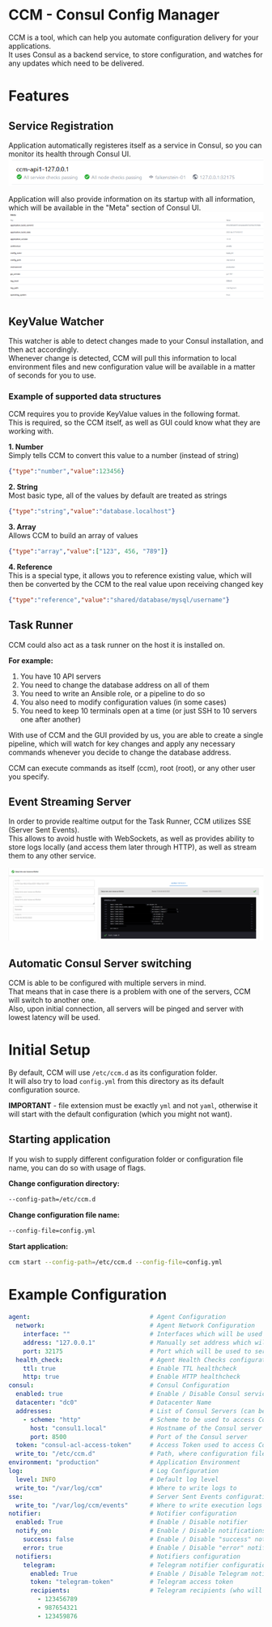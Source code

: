 # CCM - Consul Config Manager

CCM is a tool, which can help you automate configuration delivery for your applications.  
It uses Consul as a backend service, to store configuration, and watches for any updates which need to be delivered.

# Features

## Service Registration
Application automatically registeres itself as a service in Consul, so you can monitor its health through Consul UI.  
![Application Service](https://raw.githubusercontent.com/leads-su/consul-config-manager/main/docs/images/service.png)

Application will also provide information on its startup with all information, which will be available in the "Meta" section of Consul UI.  
![Application Meta](https://raw.githubusercontent.com/leads-su/consul-config-manager/main/docs/images/meta.png)

## KeyValue Watcher

This watcher is able to detect changes made to your Consul installation, and then act accordingly.  
Whenever change is detected, CCM will pull this information to local environment files and new configuration value will be available in a matter of seconds for you to use.

### Example of supported data structures
CCM requires you to provide KeyValue values in the following format.  
This is required, so the CCM itself, as well as GUI could know what they are working with.

**1. Number**  
Simply tells CCM to convert this value to a number (instead of string)
```json
{"type":"number","value":123456}
```
**2. String**  
Most basic type, all of the values by default are treated as strings
```json
{"type":"string","value":"database.localhost"}
```
**3. Array**  
Allows CCM to build an array of values
```json
{"type":"array","value":["123", 456, "789"]}
```
**4. Reference**  
This is a special type, it allows you to reference existing value, which will then be converted by the CCM to the real value upon receiving changed key
```json
{"type":"reference","value":"shared/database/mysql/username"}
```

## Task Runner
CCM could also act as a task runner on the host it is installed on.  

**For example:**
1. You have 10 API servers
2. You need to change the database address on all of them
3. You need to write an Ansible role, or a pipeline to do so
4. You also need to modify configuration values (in some cases)
5. You need to keep 10 terminals open at a time (or just SSH to 10 servers one after another)

With use of CCM and the GUI provided by us, you are able to create a single pipeline, which will watch for key changes and apply any necessary commands whenever you decide to change the database address.

CCM can execute commands as itself (ccm), root (root), or any other user you specify.

## Event Streaming Server
In order to provide realtime output for the Task Runner, CCM utilizes SSE (Server Sent Events).   
This allows to avoid hustle with WebSockets, as well as provides ability to store logs locally (and access them later through HTTP), as well as stream them to any other service.

![Event Streaming Server](https://raw.githubusercontent.com/leads-su/consul-config-manager/main/docs/images/realtime_log.png)

## Automatic Consul Server switching
CCM is able to be configured with multiple servers in mind.  
That means that in case there is a problem with one of the servers, CCM will switch to another one.  
Also, upon initial connection, all servers will be pinged and server with lowest latency will be used.

# Initial Setup

By default, CCM will use `/etc/ccm.d` as its configuration folder.  
It will also try to load `config.yml` from this directory as its default configuration source.  

**IMPORTANT** - file extension must be exactly `yml` and not `yaml`, otherwise it will start with the default configuration (which you might not want).

## Starting application

If you wish to supply different configuration folder or configuration file name, you can do so with usage of flags.

**Change configuration directory:**
```bash
--config-path=/etc/ccm.d
```

**Change configuration file name:**
```bash
--config-file=config.yml
```

**Start application:**
```bash
ccm start --config-path=/etc/ccm.d --config-file=config.yml
```


# Example Configuration
```yaml
agent:                                 # Agent Configuration
  network:                             # Agent Network Configuration
    interface: ""                      # Interfaces which will be used to obtain IP address (if "address" is empty)
    address: "127.0.0.1"               # Manually set address which will be visible in Consul for this CCM instance
    port: 32175                        # Port which will be used to serve metrics + SSE events
  health_check:                        # Agent Health Checks configuration
    ttl: true                          # Enable TTL healthcheck
    http: true                         # Enable HTTP healthcheck
consul:                                # Consul Configuration
  enabled: true                        # Enable / Disable Consul service
  datacenter: "dc0"                    # Datacenter Name
  addresses:                           # List of Consul Servers (can be many)
    - scheme: "http"                   # Scheme to be used to access Consul API
      host: "consul1.local"            # Hostname of the Consul server
      port: 8500                       # Port of the Consul server
  token: "consul-acl-access-token"     # Access Token used to access Consul server
  write_to: "/etc/ccm.d"               # Path, where configuration files will be written
environment: "production"              # Application Environment
log:                                   # Log Configuration
  level: INFO                          # Default log level
  write_to: "/var/log/ccm"             # Where to write logs to
sse:                                   # Server Sent Events configuration
  write_to: "/var/log/ccm/events"      # Where to write execution logs
notifier:                              # Notifier configuration
  enabled: True                        # Enable / Disable notifier
  notify_on:                           # Enable / Disable notifications by type
    success: false                     # Enable / Disable "success" notifications
    error: true                        # Enable / Disable "error" notifications
  notifiers:                           # Notifiers configuration
    telegram:                          # Telegram notifier configuration
      enabled: True                    # Enable / Disable Telegram notifier
      token: "telegram-token"          # Telegram access token
      recipients:                      # Telegram recipients (who will receive notifications)
        - 123456789
        - 987654321
        - 123459876
```